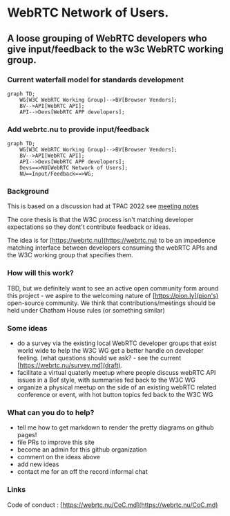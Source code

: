 # WebRTC Network of Users.
## A loose grouping of WebRTC developers who give input/feedback to the w3c WebRTC working group.

### Current waterfall model for standards development
```mermaid
graph TD;
    WG[W3C WebRTC Working Group]-->BV[Browser Vendors];
    BV-->API[WebRTC API];
    API-->Devs[WebRTC APP developers];

```
### Add webrtc.nu to provide input/feedback
```mermaid
graph TD;
    WG[W3C WebRTC Working Group]-->BV[Browser Vendors];
    BV-->API[WebRTC API];
    API-->Devs[WebRTC APP developers];
    Devs==>NU[WebRTC Network of Users];
    NU==Input/Feedback==>WG;
```

### Background
This is based on a discussion had at TPAC 2022
see [meeting notes](https://www.w3.org/2022/09/12-webrtc-minutes.html#t04)

The core thesis is that the W3C process isn't matching developer expectations so they dont't contribute
feedback or ideas. 

The idea is for [https://webrtc.nu](https://webrtc.nu) to be an impedence matching interface between developers consuming the webRTC APIs and the W3C working group that specifies them.

### How will this work?
TBD, but we definitely want to see an active open community form around this project - we aspire to the welcoming nature of [https://pion.ly](pion's) open-source community.
We think that contributions/meetings should be held under Chatham House rules (or something similar) 

### Some ideas
- do a survey via the existing local WebRTC developer groups that exist world wide to help the W3C WG get a better handle on developer feeling.
  (what questions should we ask? - see the current [https://webrtc.nu/survey.md](draft).
- facilitate a virtual quaterly meetup where people discuss webRTC API issues in a Bof style, with summaries fed back to the W3C WG
- organize a physical meetup on the side of an existing webRTC related conference or event, with hot button topics fed back to the W3C WG

### What can you do to help?
- tell me how to get markdown to render the pretty diagrams on github pages!
- file PRs to improve this site
- become an admin for this github organization
- comment on the ideas above
- add new ideas 
- contact me for an off the record informal chat 

### Links
Code of conduct : [https://webrtc.nu/CoC.md](https://webrtc.nu/CoC.md)

<!-- code to render the diagrams above on the client side please retain or replace with something better --->
<script src="https://cdnjs.cloudflare.com/ajax/libs/mermaid/8.0.0/mermaid.min.js"></script>
<script>
const config = {
    startOnLoad:true,
    theme: 'forest',
    flowchart: {
        useMaxWidth:false,
        htmlLabels:true
        }
};
mermaid.initialize(config);
window.mermaid.init(undefined, document.querySelectorAll('.language-mermaid'));
</script>

